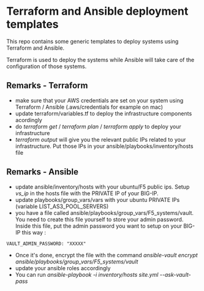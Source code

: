 Terraform and Ansible deployment templates
==========================================

This repo contains some generic templates to deploy systems using Terraform and Ansible.

Terraform is used to deploy the systems while Ansible will take care of the configuration of those systems.

Remarks - Terraform
-------------------

* make sure that your AWS credentials are set on your system using Terraform / Ansible (.aws/credentials for example on mac)
* update terraform/variables.tf to deploy the infrastructure components acordingly
* do *terraform get* / *terraform plan* / *terraform apply* to deploy your infrastructure
* *terraform output* will give you the relevant public IPs related to your infrastructure. Put those IPs in your ansible/playbooks/inventory/hosts file

Remarks - Ansible
-----------------

* update ansible/inventory/hosts with your ubuntu/F5 public ips. Setup *vs_ip* in the hosts file with the PRIVATE IP of your BIG-IP. 
* update playbooks/group_vars/vars with your ubuntu PRIVATE IPs (variable LIST_AS3_POOL_SERVERS)
* you have a file called ansible/playbooks/group_vars/F5_systems/vault. You need to create this file yourself to store your admin password.  Inside this file, put the admin password you want to setup on your BIG-IP this way :

```
VAULT_ADMIN_PASSWORD: "XXXXX"
```

* Once it's done, encrypt the file with the command *ansible-vault encrypt ansible/playbooks/group_vars/F5_systems/vault*
* update your ansible roles accordingly 
* You can run *ansible-playbook -i inventory/hosts site.yml --ask-vault-pass*